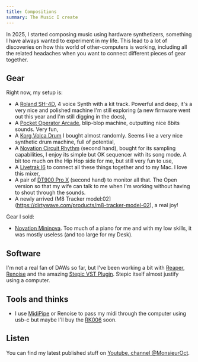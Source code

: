 ```yaml
---
title: Compositions
summary: The Music I create
---
```


In 2025, I started composing music using hardware synthetizers, something I have always wanted to experiment in my life. This lead to 
a lot of discoveries on how this world of other-computers is working, including all the related headaches when you want to connect
different pieces of gear together.

## Gear

Right now, my setup is:

- A [Roland SH-4D](https://amzn.to/46BTerG), 4 voice Synth with a kit track. Powerful and deep, it's a very nice and polished machine I'm still exploring (a new firmware went out this year and I'm still digging in the docs),
- A [Pocket Operator Arcade](https://amzn.to/4gxq4hL), blip-blop machine, outputting nice 8bits sounds. Very fun,
- A [Korg Volca Drum](https://amzn.to/4221WOy) I bought almost randomly. Seems like a very nice synthetic drum machine, full of potential,
- A [Novation Circuit Rhythm](https://amzn.to/3IzDfCe) (second hand), bought for its sampling capabilities, I enjoy its simple but OK sequencer with its song mode. A bit too much on the Hip Hop side for me, but still very fun to use,
- A [Livetrak l6](https://amzn.to/423Lopc) to connect all these things together and to my Mac. I love this mixer,
- A pair of [DT900 Pro X](https://amzn.to/427Cabv) (second hand) to monitor all that. The Open version so that my wife can talk to me when I'm working without having to shout through the sounds.
- A newly arrived (M8 Tracker model:02](https://dirtywave.com/products/m8-tracker-model-02), a real joy!


Gear I sold:
- [Novation Mininova](https://amzn.to/47UC8HH). Too much of a piano for me and with my low skills, it was mostly useless (and too large for my Desk).

## Software

I'm not a real fan of DAWs so far, but I've been working a bit with [Reaper](https://www.reaper.fm/), [Renoise](https://www.renoise.com/) and the amazing [Stepic VST Plugin](https://devicemeister.com/). Stepic itself almost justify using a computer.

## Tools and thinks

- I use [MidiPipe](https://midipipe.macupdate.com/) or Renoise to pass my midi through the computer using usb-c but maybe I'll buy the [RK006](https://retrokits.com/shop/rk006/) soon.


## Listen

You can find my latest published stuff on [Youtube, channel @MonsieurOct](https://www.youtube.com/@MonsieurOct).


